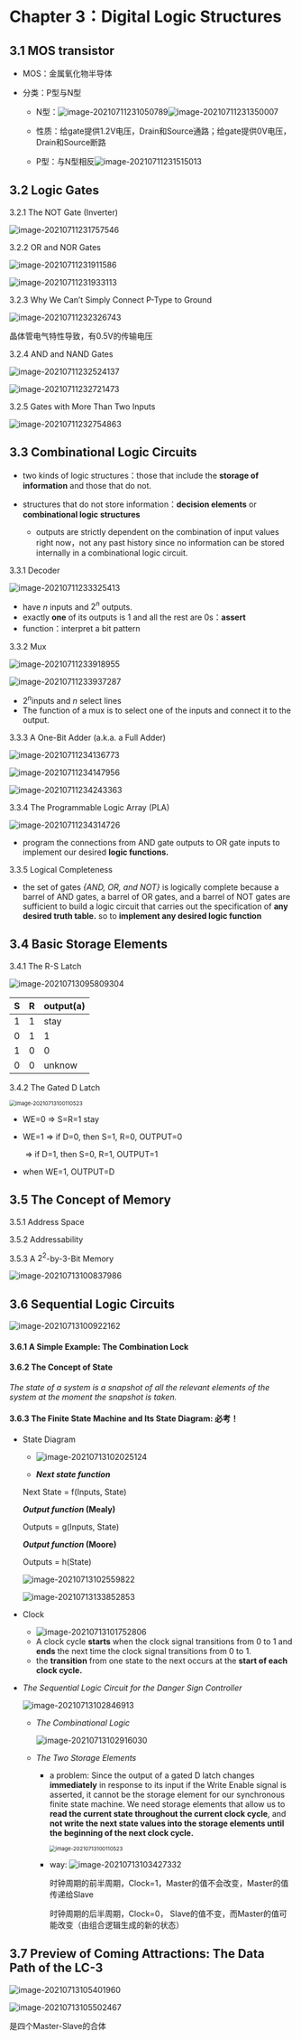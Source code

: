# Chapter 3：Digital Logic Structures

## 3.1 MOS transistor

- MOS：金属氧化物半导体

- 分类：P型与N型

  - N型：![image-20210711231050789](C:%5CUsers%5Chuawei%5CAppData%5CRoaming%5CTypora%5Ctypora-user-images%5Cimage-20210711231050789.png)![image-20210711231350007](C:%5CUsers%5Chuawei%5CAppData%5CRoaming%5CTypora%5Ctypora-user-images%5Cimage-20210711231350007.png)

  - 性质：给gate提供1.2V电压，Drain和Source通路；给gate提供0V电压，Drain和Source断路

  - P型：与N型相反![image-20210711231515013](C:%5CUsers%5Chuawei%5CAppData%5CRoaming%5CTypora%5Ctypora-user-images%5Cimage-20210711231515013.png)

    

## 3.2 Logic Gates

3.2.1 The NOT Gate (Inverter)

![image-20210711231757546](C:%5CUsers%5Chuawei%5CAppData%5CRoaming%5CTypora%5Ctypora-user-images%5Cimage-20210711231757546.png) 



3.2.2 OR and NOR Gates

![image-20210711231911586](C:%5CUsers%5Chuawei%5CAppData%5CRoaming%5CTypora%5Ctypora-user-images%5Cimage-20210711231911586.png) 

![image-20210711231933113](C:%5CUsers%5Chuawei%5CAppData%5CRoaming%5CTypora%5Ctypora-user-images%5Cimage-20210711231933113.png) 

3.2.3 Why We Can’t Simply Connect P-Type to Ground

![image-20210711232326743](C:%5CUsers%5Chuawei%5CAppData%5CRoaming%5CTypora%5Ctypora-user-images%5Cimage-20210711232326743.png) 

晶体管电气特性导致，有0.5V的传输电压



3.2.4 AND and NAND Gates

![image-20210711232524137](C:%5CUsers%5Chuawei%5CAppData%5CRoaming%5CTypora%5Ctypora-user-images%5Cimage-20210711232524137.png) 

![image-20210711232721473](C:%5CUsers%5Chuawei%5CAppData%5CRoaming%5CTypora%5Ctypora-user-images%5Cimage-20210711232721473.png) 



3.2.5 Gates with More Than Two Inputs

 ![image-20210711232754863](C:%5CUsers%5Chuawei%5CAppData%5CRoaming%5CTypora%5Ctypora-user-images%5Cimage-20210711232754863.png)







## 3.3 Combinational Logic Circuits

- two kinds of logic structures：those that include the **storage of information** and those that do not.

- structures that do not store information：**decision elements** or **combinational logic structures** 
  - outputs are strictly dependent on the combination of input values right now，not any past history since no information can be stored internally in a combinational logic circuit.

3.3.1 Decoder

![image-20210711233325413](C:%5CUsers%5Chuawei%5CAppData%5CRoaming%5CTypora%5Ctypora-user-images%5Cimage-20210711233325413.png) 

- have $n$ inputs and $2^n$ outputs.
- exactly **one** of its outputs is 1 and all the rest are 0s：**assert**
- function：interpret a bit pattern



3.3.2 Mux

![image-20210711233918955](C:%5CUsers%5Chuawei%5CAppData%5CRoaming%5CTypora%5Ctypora-user-images%5Cimage-20210711233918955.png) 

![image-20210711233937287](C:%5CUsers%5Chuawei%5CAppData%5CRoaming%5CTypora%5Ctypora-user-images%5Cimage-20210711233937287.png) 

-  $2^n$inputs and *n* select lines
-  The function of a mux is to select one of the inputs and connect it to the output.



3.3.3 A One-Bit Adder (a.k.a. a Full Adder)

![image-20210711234136773](C:%5CUsers%5Chuawei%5CAppData%5CRoaming%5CTypora%5Ctypora-user-images%5Cimage-20210711234136773.png) 

 ![image-20210711234147956](C:%5CUsers%5Chuawei%5CAppData%5CRoaming%5CTypora%5Ctypora-user-images%5Cimage-20210711234147956.png)

 ![image-20210711234243363](C:%5CUsers%5Chuawei%5CAppData%5CRoaming%5CTypora%5Ctypora-user-images%5Cimage-20210711234243363.png)





3.3.4 The Programmable Logic Array (PLA)

![image-20210711234314726](C:%5CUsers%5Chuawei%5CAppData%5CRoaming%5CTypora%5Ctypora-user-images%5Cimage-20210711234314726.png) 

- program the connections from AND gate outputs to OR gate inputs to implement our desired **logic functions.**



3.3.5 Logical Completeness

- the set of gates *{*AND, OR, and NOT*}* is logically complete because a barrel of AND gates, a barrel of OR gates, and a barrel of NOT gates are sufficient to build a logic circuit that carries out the specification of **any desired truth table.** so to **implement any desired logic function**





## 3.4 Basic Storage Elements

3.4.1 The R-S Latch

![image-20210713095809304](Chapter%203%EF%BC%9ADigital%20Logic%20Structures.assets/image-20210713095809304.png) 

 

| S    | R    | output(a) |
| ---- | ---- | --------- |
| 1    | 1    | stay      |
| 0    | 1    | 1         |
| 1    | 0    | 0         |
| 0    | 0    | unknow    |

3.4.2 The Gated D Latch

<img src="Chapter%203%EF%BC%9ADigital%20Logic%20Structures.assets/image-20210713100110523.png" alt="image-20210713100110523" style="zoom:67%;" /> 

- WE=0  =>  S=R=1 stay

- WE=1  =>  if D=0, then S=1, R=0, OUTPUT=0

  ​            =>  if D=1, then S=0, R=1, OUTPUT=1

- when WE=1, OUTPUT=D  



## 3.5 The Concept of Memory

3.5.1 Address Space

3.5.2 Addressability

3.5.3 A $2^2$-by-3-Bit Memory

![image-20210713100837986](Chapter%203%EF%BC%9ADigital%20Logic%20Structures.assets/image-20210713100837986.png) 





## 3.6 Sequential Logic Circuits

![image-20210713100922162](Chapter%203%EF%BC%9ADigital%20Logic%20Structures.assets/image-20210713100922162.png) 

#### 3.6.1 A Simple Example: The Combination Lock

#### 3.6.2 The Concept of State

 *The state of a system is a snapshot of all the relevant elements of the system at the moment the snapshot is taken.*

#### 3.6.3 The Finite State Machine and Its State Diagram: 必考！

- State Diagram

  - ![image-20210713102025124](Chapter%203%EF%BC%9ADigital%20Logic%20Structures.assets/image-20210713102025124.png) 

  -  ***Next state function***

    Next State = f(Inputs, State)

    ***Output function* (Mealy)** 

    Outputs = g(Inputs, State)

    ***Output function* (Moore)** 

    Outputs = h(State)

    ![image-20210713102559822](Chapter%203%EF%BC%9ADigital%20Logic%20Structures.assets/image-20210713102559822.png) 

    ![image-20210713133852853](Chapter%203%EF%BC%9ADigital%20Logic%20Structures.assets/image-20210713133852853.png)

- Clock

  - ![image-20210713101752806](Chapter%203%EF%BC%9ADigital%20Logic%20Structures.assets/image-20210713101752806.png)
  -  A clock cycle **starts** when the clock signal transitions from 0 to 1 and **ends** the next time the clock signal transitions from 0 to 1.
  - the **transition** from one state to the next occurs at the **start of each clock cycle.**

- *The Sequential Logic Circuit for the Danger Sign Controller*

  ![image-20210713102846913](Chapter%203%EF%BC%9ADigital%20Logic%20Structures.assets/image-20210713102846913.png) 

  - *The Combinational Logic*

     ![image-20210713102916030](Chapter%203%EF%BC%9ADigital%20Logic%20Structures.assets/image-20210713102916030.png)

  - *The Two Storage Elements*

    - a problem:  Since the output of a gated D latch changes **immediately** in response to its input if the Write Enable signal is asserted, it cannot be the storage element for our synchronous finite state machine. We need storage elements that allow us to **read the current state throughout the current clock cycle**, and **not write the next state values into the storage elements until the beginning of the next clock cycle.**

      <img src="Chapter%203%EF%BC%9ADigital%20Logic%20Structures.assets/image-20210713100110523.png" alt="image-20210713100110523" style="zoom:67%;" /> 

      

    - way: ![image-20210713103427332](Chapter%203%EF%BC%9ADigital%20Logic%20Structures.assets/image-20210713103427332.png)

      时钟周期的前半周期，Clock=1，Master的值不会改变，Master的值传递给Slave

      时钟周期的后半周期，Clock=0， Slave的值不变，而Master的值可能改变（由组合逻辑生成的新的状态）

## 3.7 Preview of Coming Attractions:  The Data Path of the LC-3

![image-20210713105401960](Chapter%203%EF%BC%9ADigital%20Logic%20Structures.assets/image-20210713105401960.png) 

 ![image-20210713105502467](Chapter%203%EF%BC%9ADigital%20Logic%20Structures.assets/image-20210713105502467.png)

是四个Master-Slave的合体